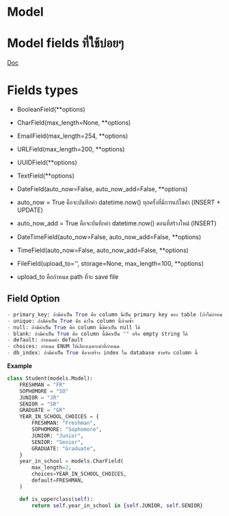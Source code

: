 # Model

# Model fields ที่ใช้บ่อยๆ

[Doc](https://docs.djangoproject.com/en/5.0/ref/models/fields/)

# Fields types

- BooleanField(**options)

- CharField(max_length=None, **options)

- EmailField(max_length=254, **options)

- URLField(max_length=200, **options)

- UUIDField(**options)

- TextField(**options)

- DateField(auto_now=False, auto_now_add=False, **options)

- auto_now = True คือจะบันทึกค่า datetime.now() ทุกครั้งที่มีการแก้ไขค่า (INSERT + UPDATE)

- auto_now_add = True คือจะบันทึกค่า datetime.now() ตอนที่สร้างใหม่ (INSERT)

- DateTimeField(auto_now=False, auto_now_add=False, **options)

- TimeField(auto_now=False, auto_now_add=False, **options)

- FileField(upload_to='', storage=None, max_length=100, **options)

- upload_to คือกำหนด path ที่จะ save file

## Field Option

```python
- primary_key: ถ้ามีค่าเป็น True คือ column นี้เป็น primary key ของ table (ถ้าไม่กำหนด Django จะสร้าง column ชื่อ `id` ให้อัตโนมัติเป็น primary key)
- unique: ถ้ามีค่าเป็น True คือ ค่าใน column นี้ห้ามซ้ำ
- null: ถ้ามีค่าเป็น True คือ column นี้มีค่าเป็น null ได้
- blank: ถ้ามีค่าเป็น True คือ column นี้มีค่าเป็น "" หรือ empty string ได้
- default: กำหนดค่า default
- choices: กำหนด ENUM ให้เลือกเฉพาะค่าที่กำหนด
- db_index: ถ้ามีค่าเป็น True คือจะสร้าง index ใน database สำหรับ column นี้
```

**Example**

```python
class Student(models.Model):
    FRESHMAN = "FR"
    SOPHOMORE = "SO"
    JUNIOR = "JR"
    SENIOR = "SR"
    GRADUATE = "GR"
    YEAR_IN_SCHOOL_CHOICES = {
        FRESHMAN: "Freshman",
        SOPHOMORE: "Sophomore",
        JUNIOR: "Junior",
        SENIOR: "Senior",
        GRADUATE: "Graduate",
    }
    year_in_school = models.CharField(
        max_length=2,
        choices=YEAR_IN_SCHOOL_CHOICES,
        default=FRESHMAN,
    )

    def is_upperclass(self):
        return self.year_in_school in {self.JUNIOR, self.SENIOR}
```
